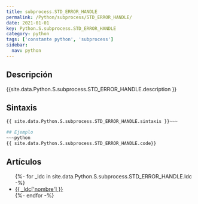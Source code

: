 ```yaml
---
title: subprocess.STD_ERROR_HANDLE
permalink: /Python/subprocess/STD_ERROR_HANDLE/
date: 2021-01-01
key: Python.S.subprocess.STD_ERROR_HANDLE
category: python
tags: ['constante python', 'subprocess']
sidebar: 
  nav: python
---
```


## Descripción
{{site.data.Python.S.subprocess.STD_ERROR_HANDLE.description }}

## Sintaxis
~~~python
{{ site.data.Python.S.subprocess.STD_ERROR_HANDLE.sintaxis }}~~~

## Ejemplo
~~~python
{{ site.data.Python.S.subprocess.STD_ERROR_HANDLE.code}}
~~~

## Artículos
<ul>
{%- for _ldc in site.data.Python.S.subprocess.STD_ERROR_HANDLE.ldc -%}
   <li>
       <a href="{{_ldc['url'] }}">{{ _ldc['nombre'] }}</a>
   </li>
{%- endfor -%}
</ul>
